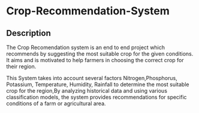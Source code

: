 # Crop-Recommendation-System
## Description
The Crop Recomendation system is an end to end project which recommends by suggesting the most suitable crop for the given conditions. It aims and is motivated to help farmers in choosing the correct crop for their region.

This System takes into account several factors Nitrogen,Phosphorus, Potassium, Temperature, Humidity, Rainfall to determine the most suitable crop for the region,By analyzing historical data and using various classification models, the system provides recommendations for specific conditions of a farm or agricultural area.
